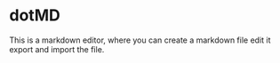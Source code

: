 # dotMD
This is a markdown editor, where you can create a markdown file edit it export and import the file. 
